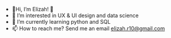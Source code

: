 - 👋Hi, I’m Elizah! 🐙
- 👀 I’m interested in UX & UI design and data science
- 🌱 I’m currently learning python and SQL
- 📫 How to reach me? Send me an email elizah.r10@gmail.com 

<!---
elizahr/elizah is a ✨ special ✨ repository because its `README.md` (this file) appears on your GitHub profile.
You can click the Preview link to take a look at your changes.
--->
